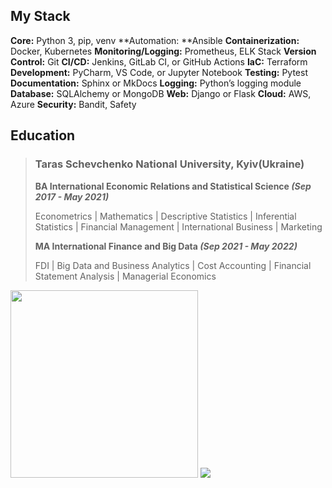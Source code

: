 ## My Stack
**Core:** Python 3, pip, venv
**Automation: **Ansible
**Containerization:** Docker, Kubernetes
**Monitoring/Logging:** Prometheus, ELK Stack
**Version Control:** Git
**CI/CD:** Jenkins, GitLab CI, or GitHub Actions
**IaC:** Terraform
**Development:** PyCharm, VS Code, or Jupyter Notebook
**Testing:** Pytest
**Documentation:** Sphinx or MkDocs
**Logging:** Python’s logging module
**Database:** SQLAlchemy or MongoDB
**Web:** Django or Flask
**Cloud:** AWS, Azure
**Security:** Bandit, Safety

## Education
> ### Taras Schevchenko National University, Kyiv(Ukraine)
> 
> **BA International Economic Relations and Statistical Science *(Sep 2017 - May 2021)***
> 
> Econometrics | Mathematics | Descriptive Statistics | Inferential Statistics | Financial Management | International Business | Marketing
> 
> **MA International Finance and Big Data *(Sep 2021 - May 2022)***
>
> FDI | Big Data and Business Analytics | Cost Accounting | Financial Statement Analysis | Managerial Economics

 <img src="https://github.com/NikitaSmirnov22/git_for_geeks/blob/main/giphy2.gif" width="300" height="300"> <img src="https://github.com/NikitaSmirnov22/git_for_geeks/blob/main/nerdo.gif"> 

